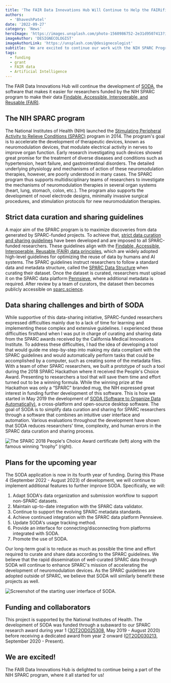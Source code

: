 ```yaml
---
title: 'The FAIR Data Innovations Hub Will Continue to Help the FAIRification of SPARC Data'
authors:
  - 'BhaveshPatel'
date: '2022-09-27'
category: 'News'
heroImage: 'https://images.unsplash.com/photo-1560986752-2e31d9507413?ixlib=rb-1.2.1&ixid=MnwxMjA3fDB8MHxwaG90by1wYWdlfHx8fGVufDB8fHx8&auto=format&fit=crop&w=1470&q=80'
imageAuthor: 'DESIGNECOLOGIST'
imageAuthorLink: 'https://unsplash.com/@designecologist'
subtitle: 'We are excited to continue our work with the NIH SPARC Program'
tags:
  - funding
  - grant
  - FAIR data
  - Artificial Intelligence
---
```


The FAIR Data Innovations Hub will continue the development of [SODA](https://fairdataihub.org/sodaforsparc), the software that makes it easier for researchers funded by the NIH SPARC program to make their data [Findable, Accessible, Interoperable, and Reusable (FAIR)](https://doi.org/10.1038/sdata.2016.18).

## The NIH SPARC program

The National Institutes of Health (NIH) launched the [Stimulating Peripheral Activity to Relieve Conditions (SPARC)](https://commonfund.nih.gov/sparc) program in 2014. The program's goal is to accelerate the development of therapeutic devices, known as neuromodulation devices, that modulate electrical activity in nerves to improve organ function. Early research investigating such devices showed great promise for the treatment of diverse diseases and conditions such as hypertension, heart failure, and gastrointestinal disorders. The detailed underlying physiology and mechanisms of action of these neuromodulation therapies, however, are poorly understood in many cases. The SPARC program thus supports multidisciplinary teams of researchers to investigate the mechanisms of neuromodulation therapies in several organ systems (heart, lung, stomach, colon, etc.). The program also supports the development of novel electrode designs, minimally invasive surgical procedures, and stimulation protocols for new neuromodulation therapies.

## Strict data curation and sharing guidelines

A major aim of the SPARC program is to maximize discoveries from data generated by SPARC-funded projects. To achieve that, [strict data curation and sharing guidelines](https://docs.sparc.science/docs/data-submission-overview) have been developed and are imposed to all SPARC-funded researchers. These guidelines align with the [Findable, Accessible, Interoperable, Reusable (FAIR) data principles](https://doi.org/10.1038/sdata.2016.18), which are widely adopted high-level guidelines for optimizing the reuse of data by humans and AI systems. The SPARC guidelines instruct researchers to follow a standard data and metadata structure, called the [SPARC Data Structure](https://www.biorxiv.org/content/10.1101/2021.02.10.430563v2) when curating their dataset. Once the dataset is curated, researchers must upload it on the SPARC data platform [Pennsieve](https://app.pennsieve.io/), where additional metadata is required. After review by a team of curators, the dataset then becomes publicly accessible on [sparc.science](https://sparc.science/).

## Data sharing challenges and birth of SODA

While supportive of this data-sharing initiative, SPARC-funded researchers expressed difficulties mainly due to a lack of time for learning and implementing these complex and extensive guidelines. I experienced these difficulties firsthand when I was put in charge of curating and sharing data from the SPARC awards received by the California Medical Innovations Institute. To address these difficulties, I had the idea of developing a tool that would guide me step-by-step into making my data compliant with the SPARC guidelines and would automatically perform tasks that could be accomplished by a computer, such as creating some of the metadata files. With a team of other SPARC researchers, we built a prototype of such a tool during the 2018 SPARC Hackathon where it received the People's Choice Award. Presenting to researchers a tool that will save them time and effort turned out to be a winning formula. While the winning prize at the Hackathon was only a “SPARC” branded mug, the NIH expressed great interest in funding further development of this software. This is how we started in May 2019 the development of [SODA (Software to Organize Data Automatically)](https://fairdataihub.org/sodaforsparc), a cross-platform and open-source desktop software. The goal of SODA is to simplify data curation and sharing for SPARC researchers through a software that combines an intuitive user interface and automation. Various evaluations throughout the development have shown that SODA reduces researchers' time, complexity, and human errors in the SPARC data curation and sharing process.

![The SPARC 2018 People's Choice Award certificate (left) along with the famous winning “trophy” (right).](https://fairdataihub.org/images/blog/certificate-mug-hackathon.png)

## Plans for the upcoming year

The SODA application is now in its fourth year of funding. During this Phase 4 (September 2022 - August 2023) of development, we will continue to implement additional features to further improve SODA. Specifically, we will:

1. Adapt SODA's data organization and submission workflow to support non-SPARC datasets.
2. Maintain up-to-date integration with the SPARC data validator.
3. Continue to support the evolving SPARC metadata standards.
4. Achieve continued integration with the SPARC data platform Pennsieve.
5. Update SODA's usage tracking method.
6. Provide an interface for connecting/disconnecting from platforms integrated with SODA.
7. Promote the use of SODA.

Our long-term goal is to reduce as much as possible the time and effort required to curate and share data according to the SPARC guidelines. We believe that the rapid dissemination of well-curated SPARC data through SODA will continue to enhance SPARC's mission of accelerating the development of neuromodulation devices. As the SPARC guidelines are adopted outside of SPARC, we believe that SODA will similarly benefit these projects as well.

![Screenshot of the starting user interface of SODA.](https://fairdataihub.org/images/hero/soda-app-macos.png)

## Funding and collaborators

This project is supported by the National Institutes of Health. The development of SODA was funded through a subaward to our SPARC research award during year 1 ([3OT2OD025308](https://reporter.nih.gov/search/zBIyWmbCqUqJ1UOogLF_hw/project-details/9925983#details), May 2019 - August 2020) before receiving a dedicated award from year 2 onward ([OT2OD030213](https://reporter.nih.gov/search/njJyuQq65ECGiNL0JiR8cQ/projects), September 2020 - Present).

## We are excited!

The FAIR Data Innovations Hub is delighted to continue being a part of the NIH SPARC program, where it all started for us!
